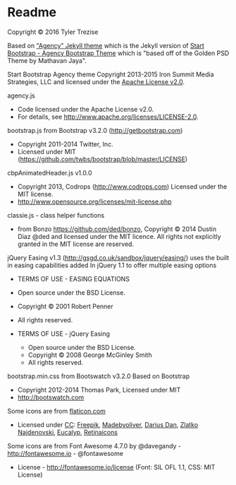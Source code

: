 Readme
======

Copyright © 2016 Tyler Trezise

Based on ["Agency" Jekyll theme](http://jekyllthemes.org/themes/agency/) which is the Jekyll version of [Start Bootstrap - Agency Bootstrap Theme](http://startbootstrap.com/template-overviews/agency/) which is "based off of the Golden PSD Theme by Mathavan Jaya".

Start Bootstrap Agency theme Copyright 2013-2015 Iron Summit Media Strategies, LLC and licensed under the [Apache License v2.0](/Start-Bootstrap-Agency-LICENSE/LICENSE).

agency.js
 * Code licensed under the Apache License v2.0.
 * For details, see http://www.apache.org/licenses/LICENSE-2.0.

bootstrap.js from Bootstrap v3.2.0 (http://getbootstrap.com)
 * Copyright 2011-2014 Twitter, Inc.
 * Licensed under MIT (https://github.com/twbs/bootstrap/blob/master/LICENSE)

cbpAnimatedHeader.js v1.0.0
 * Copyright 2013, Codrops (http://www.codrops.com) Licensed under the MIT license.
 * http://www.opensource.org/licenses/mit-license.php

classie.js - class helper functions
 * from Bonzo https://github.com/ded/bonzo, Copyright © 2014 Dustin Diaz @ded and licensed under the MIT licence. All rights not explicitly granted in the MIT license are reserved. 
 
jQuery Easing v1.3 (http://gsgd.co.uk/sandbox/jquery/easing/) uses the built in easing capabilities added In jQuery 1.1 to offer multiple easing options

 * TERMS OF USE - EASING EQUATIONS
  * Open source under the BSD License.
  * Copyright © 2001 Robert Penner
  * All rights reserved.
  
* TERMS OF USE - jQuery Easing
  * Open source under the BSD License.
  * Copyright © 2008 George McGinley Smith
  * All rights reserved.
 
bootstrap.min.css from Bootswatch v3.2.0 Based on Bootstrap
 * Copyright 2012-2014 Thomas Park, Licensed under MIT
 * http://bootswatch.com
 
Some icons are from <a href="http://www.flaticon.com">flaticon.com</a>
 * Licensed under <a href="http://creativecommons.org/licenses/by/3.0/">CC</a>: <a data-file="soldering-machine" href="http://www.freepik.com">Freepik</a>, <a data-file="people-1" href="http://www.flaticon.com/authors/madebyoliver">Madebyoliver</a>, <a data-file="mesh" href="http://www.flaticon.com/authors/darius-dan">Darius Dan</a>, <a data-file="tesla-coil" href="http://www.flaticon.com/authors/zlatko-najdenovski">Zlatko Najdenovski</a>, <a data-file="technology-1" href="http://www.flaticon.com/authors/eucalyp">Eucalyp</a>, <a data-file="browser" href="http://www.flaticon.com/authors/retinaicons">Retinaicons</a>

Some icons are from Font Awesome 4.7.0 by @davegandy - http://fontawesome.io - @fontawesome
 *  License - http://fontawesome.io/license (Font: SIL OFL 1.1, CSS: MIT License)
